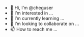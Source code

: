 - 👋 Hi, I’m @cheguser
- 👀 I’m interested in ...
- 🌱 I’m currently learning ...
- 💞️ I’m looking to collaborate on ...
- 📫 How to reach me ...

<!---
cheguser/cheguser is a ✨ special ✨ repository because its `README.md` (this file) appears on your GitHub profile.
You can click the Preview link to take a look at your changes.
--->
